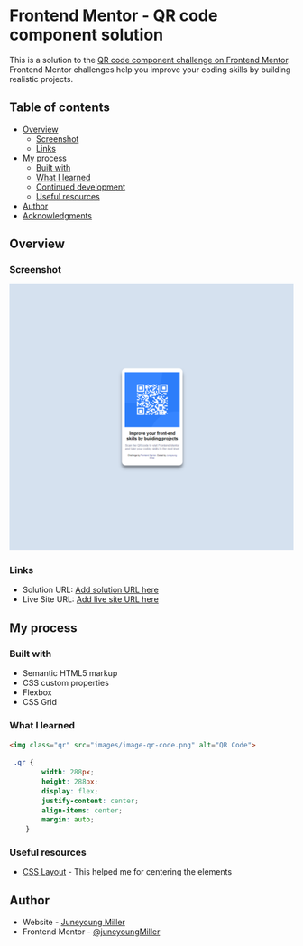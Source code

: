 # Frontend Mentor - QR code component solution

This is a solution to the [QR code component challenge on Frontend Mentor](https://www.frontendmentor.io/challenges/qr-code-component-iux_sIO_H). Frontend Mentor challenges help you improve your coding skills by building realistic projects. 

## Table of contents

- [Overview](#overview)
  - [Screenshot](#screenshot)
  - [Links](#links)
- [My process](#my-process)
  - [Built with](#built-with)
  - [What I learned](#what-i-learned)
  - [Continued development](#continued-development)
  - [Useful resources](#useful-resources)
- [Author](#author)
- [Acknowledgments](#acknowledgments)


## Overview

### Screenshot

![This is my Screenshot](/images/Screenshot.png)


### Links

- Solution URL: [Add solution URL here](https://your-solution-url.com)
- Live Site URL: [Add live site URL here](https://juneyoungmiller.github.io/QR/)

## My process

### Built with

- Semantic HTML5 markup
- CSS custom properties
- Flexbox
- CSS Grid


### What I learned


```html
<img class="qr" src="images/image-qr-code.png" alt="QR Code">
```
```css
 .qr {
        width: 288px;
        height: 288px;
        display: flex;
        justify-content: center;
        align-items: center;
        margin: auto;
    }
```



### Useful resources

- [CSS Layout](https://www.w3schools.com/css/css_align.asp) - This helped me for centering the elements

## Author

- Website - [Juneyoung Miller](https://juneyoung-miller.netlify.app/)
- Frontend Mentor - [@juneyoungMiller](https://www.frontendmentor.io/profile/juneyoungMiller)




